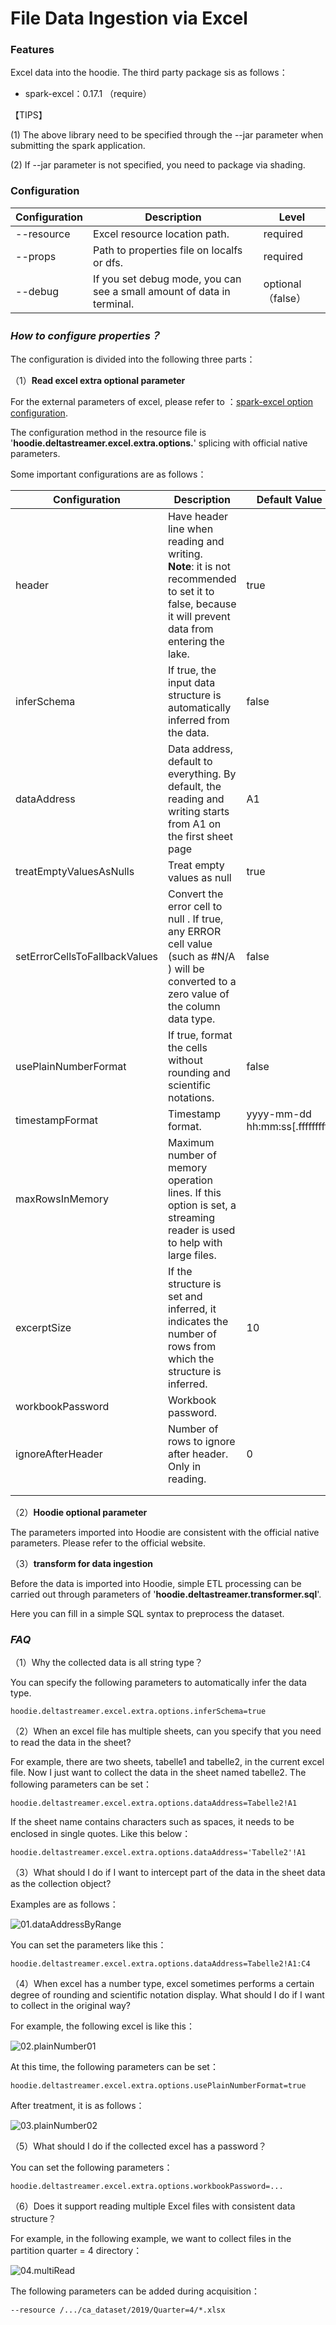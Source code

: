 # File Data Ingestion via Excel

### **Features**

Excel data into the hoodie. The third party package sis as follows：

- spark-excel：0.17.1 （require）

【TIPS】

(1) The above library need to be specified through the --jar parameter when submitting the spark application.

(2) If --jar parameter is not specified, you need to package via shading. 


### **Configuration**

| Configuration | Description                                                  | Level             |
| ------------- | ------------------------------------------------------------ | ----------------- |
| --resource    | Excel resource location path.                                | required          |
| --props       | Path to properties file on localfs or dfs.                   | required          |
| --debug       | If you set debug mode, you can see a small amount of data in terminal. | optional（false） |

### *How to configure properties？*

The configuration is divided into the following three parts：

（1）**Read excel extra optional parameter** 

For the external parameters of excel, please refer to ：[spark-excel option configuration](https://github.com/crealytics/spark-excel/blob/main/src/main/scala/com/crealytics/spark/v2/excel/ExcelOptions.scala).

The configuration method in the resource file is '**hoodie.deltastreamer.excel.extra.options.**' splicing with official native parameters.

Some important configurations are as follows：

| Configuration                 | Description                                                  | Default Value                   |
| ----------------------------- | ------------------------------------------------------------ | ------------------------------- |
| header                        | Have header line when reading and writing.<br />**Note**: it is not recommended to set it to false, because it will prevent data from entering the lake. | true                            |
| inferSchema                   | If true, the input data structure is automatically inferred from the data. | false                           |
| dataAddress                   | Data address, default to everything. By default, the reading and writing starts from A1 on the first sheet page | A1                              |
| treatEmptyValuesAsNulls       | Treat empty values as null                                   | true                            |
| setErrorCellsToFallbackValues | Convert the error cell to null . If true, any ERROR cell value (such as #N/A ) will be converted to a zero value of the column data type. | false                           |
| usePlainNumberFormat          | If true, format the cells without rounding and scientific notations. | false                           |
| timestampFormat               | Timestamp format.                                            | yyyy-mm-dd hh:mm:ss[.fffffffff] |
| maxRowsInMemory               | Maximum number of memory operation lines. If this option is set, a streaming reader is used to help with large files. |                                 |
| excerptSize                   | If the structure is set and inferred, it indicates the number of rows from which the structure is inferred. | 10                              |
| workbookPassword              | Workbook password.                                           |                                 |
| ignoreAfterHeader             | Number of rows to ignore after header. Only in reading.      | 0                               |
|                               |                                                              |                                 |
|                               |                                                              |                                 |

（2）**Hoodie optional parameter**

The parameters imported into Hoodie are consistent with the official native parameters. Please refer to the official website.

（3）**transform for data ingestion**

Before the data is imported into Hoodie, simple ETL processing can be carried out through parameters of '**hoodie.deltastreamer.transformer.sql**'. 

Here you can fill in a simple SQL syntax to preprocess the dataset.

### *FAQ*

（1）Why the collected data is all string type？

You can specify the following parameters to automatically infer the data type.

```shell
hoodie.deltastreamer.excel.extra.options.inferSchema=true
```

（2）When an excel file has multiple sheets, can you specify that you need to read the data in the sheet?

For example, there are two sheets, tabelle1 and tabelle2, in the current excel file. Now I just want to collect the data in the sheet named tabelle2. The following parameters can be set：

```shell
hoodie.deltastreamer.excel.extra.options.dataAddress=Tabelle2!A1
```

If the sheet name contains characters such as spaces, it needs to be enclosed in single quotes. Like this below：

```shell
hoodie.deltastreamer.excel.extra.options.dataAddress='Tabelle2'!A1
```

（3）What should I do if I want to intercept part of the data in the sheet data as the collection object?

Examples are as follows：

![01.dataAddressByRange](../image/file/excel/01.dataAddressByRange.jpg)

You can set the parameters like this：

```shell
hoodie.deltastreamer.excel.extra.options.dataAddress=Tabelle2!A1:C4
```

（4）When excel has a number type, excel sometimes performs a certain degree of rounding and scientific notation display. What should I do if I want to collect in the original way?

For example, the following excel is like this：

![02.plainNumber01](../image/file/excel/02.plainNumber01.jpg)

At this time, the following parameters can be set：

```shell
hoodie.deltastreamer.excel.extra.options.usePlainNumberFormat=true
```

After treatment, it is as follows：

![03.plainNumber02](../image/file/excel/03.plainNumber02.jpg)

（5）What should I do if the collected excel has a password？

You can set the following parameters：

```shell
hoodie.deltastreamer.excel.extra.options.workbookPassword=...
```

（6）Does it support reading multiple Excel files with consistent data structure？

For example, in the following example, we want to collect files in the partition quarter = 4 directory：

![04.multiRead](../image/file/excel/04.multiRead.jpg)

The following parameters can be added during acquisition：

```shell
--resource /.../ca_dataset/2019/Quarter=4/*.xlsx
```